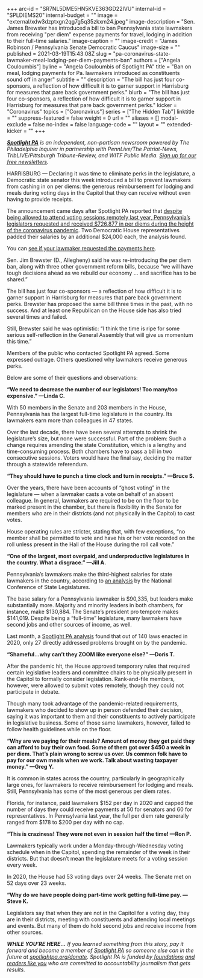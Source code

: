 +++
arc-id = "SR7NL5DME5HN5KVE363GD22IVU"
internal-id = "SPLDIEMS20"
internal-budget = ""
image = "external/xdw3dzptxgn2qg7g5q35zkxm24.jpeg"
image-description = "Sen. James Brewster has introduced a bill to ban Pennsylvania state lawmakers from receiving \"per diem\" expense payments for travel, lodging in addition to their full-time salaries."
image-caption = ""
image-credit = "James Robinson / Pennsylvania Senate Democratic Caucus"
image-size = ""
published = 2021-03-19T15:43:08Z
slug = "pa-coronavirus-state-lawmaker-meal-lodging-per-diem-payments-ban"
authors = ["Angela Couloumbis"]
byline = "Angela Couloumbis of Spotlight PA"
title = "Ban on meal, lodging payments for Pa. lawmakers introduced as constituents sound off in anger"
subtitle = ""
description = "The bill has just four co-sponsors, a reflection of how difficult it is to garner support in Harrisburg for measures that pare back government perks."
blurb = "The bill has just four co-sponsors, a reflection of how difficult it is to garner support in Harrisburg for measures that pare back government perks."
kicker = "Coronavirus"
topics = ["Coronavirus"]
series = ["The Hidden Tab"]
linktitle = ""
suppress-featured = false
weight = 0
url = ""
aliases = []
modal-exclude = false
no-index = false
language-code = ""
layout = ""
extended-kicker = ""
+++

<a href="https://www.spotlightpa.org/"><i><b>Spotlight PA</b></i></a><i> is an independent, non-partisan newsroom powered by The Philadelphia Inquirer in partnership with PennLive/The Patriot-News, TribLIVE/Pittsburgh Tribune-Review, and WITF Public Media. </i><a href="https://www.spotlightpa.org/newsletters"><i>Sign up for our free newsletters</i></a><i>.</i>

HARRISBURG — Declaring it was time to eliminate perks in the legislature, a Democratic state senator this week introduced a bill to prevent lawmakers from cashing in on per diems: the generous reimbursement for lodging and meals during voting days in the Capitol that they can receive without even having to provide receipts.

The announcement came days after Spotlight PA reported that <a href="https://www.spotlightpa.org/news/2021/03/pa-coronavirus-lawmakers-legislature-expenses-highest-paid-united-states/" target=_blank>despite being allowed to attend voting sessions remotely last year, Pennsylvania’s legislators requested and received $726,877 in per diems during the height of the coronavirus pandemic</a>. Two Democratic House representatives padded their salaries by an additional $24,000 each, the analysis found.

You can <a href="https://www.spotlightpa.org/news/2021/03/pa-coronavirus-state-lawmaker-per-diem-expense-payments-lookup-full-list/" target=_blank>see if your lawmaker requested the payments here</a>.

<script src="https://www.spotlightpa.org/embed.js" async></script><div data-spl-embed-version="1" data-spl-src="https://www.spotlightpa.org/embeds/donate/?teaser_text=Help%20us%20hold%20lawmakers%20of%20both%20parties%20in%20Harrisburg%20accountable%20for%20their%20actions%20by%20becoming%20a%20member%20of%20Spotlight%20PA%20now.&cta_text=YES%2C%20I%20VALUE%20THIS%20WORK&eyebrow_text=JOURNALISM%20WORTH%20SUPPORTING"></div>

Sen. Jim Brewster (D., Allegheny) said he was re-introducing the per diem ban, along with three other government reform bills, because “we will have tough decisions ahead as we rebuild our economy … and sacrifice has to be shared.”

The bill has just four co-sponsors — a reflection of how difficult it is to garner support in Harrisburg for measures that pare back government perks. Brewster has proposed the same bill three times in the past, with no success. And at least one Republican on the House side has also tried several times and failed.

Still, Brewster said he was optimistic: “I think the time is ripe for some serious self-reflection in the General Assembly that will give us momentum this time.”

Members of the public who contacted Spotlight PA agreed. Some expressed outrage. Others questioned why lawmakers receive generous perks.

Below are some of their questions and observations:

<b>“We need to decrease the number of our legislators! Too many/too expensive.” —Linda C.</b>

With 50 members in the Senate and 203 members in the House, Pennsylvania has the largest full-time legislature in the country. Its lawmakers earn more than colleagues in 47 states.

Over the last decade, there have been several attempts to shrink the legislature’s size, but none were successful. Part of the problem: Such a change requires amending the state Constitution, which is a lengthy and time-consuming process. Both chambers have to pass a bill in two consecutive sessions. Voters would have the final say, deciding the matter through a statewide referendum.

<b>“They should have to punch a time clock and turn in receipts.” —Bruce S.</b>

Over the years, there have been accounts of “ghost voting” in the legislature — when a lawmaker casts a vote on behalf of an absent colleague. In general, lawmakers are required to be on the floor to be marked present in the chamber, but there is flexibility in the Senate for members who are in their districts (and not physically in the Capitol) to cast votes.

House operating rules are stricter, stating that, with few exceptions, “no member shall be permitted to vote and have his or her vote recorded on the roll unless present in the Hall of the House during the roll call vote.”

<script src="https://www.spotlightpa.org/embed.js" async></script><div data-spl-embed-version="1" data-spl-src="https://www.spotlightpa.org/embeds/newsletter/"></div>

<b>“One of the largest, most overpaid, and underproductive legislatures in the country. What a disgrace.” —Jill A.</b>

Pennsylvania’s lawmakers make the third-highest salaries for state lawmakers in the country, according to <a href="https://web.archive.org/20210204021806/https://www.ncsl.org/research/about-state-legislatures/the-legislative-pay-problem636360604.aspx">an analysis</a> by the National Conference of State Legislatures.

The base salary for a Pennsylvania lawmaker is $90,335, but leaders make substantially more. Majority and minority leaders in both chambers, for instance, make $130,884. The Senate’s president pro tempore makes $141,019. Despite being a “full-time” legislature, many lawmakers have second jobs and other sources of income, as well.

Last month, a <a href="https://www.spotlightpa.org/news/2021/02/pennsylvania-legislature-tom-wolf-coronavirus-laws-2020-analysis/">Spotlight PA analysis</a> found that out of 140 laws enacted in 2020, only 27 directly addressed problems brought on by the pandemic.

<b>“Shameful...why can’t they ZOOM like everyone else?” —Doris T.</b>

After the pandemic hit, the House approved temporary rules that required certain legislative leaders and committee chairs to be physically present in the Capitol to formally consider legislation. Rank-and-file members, however, were allowed to submit votes remotely, though they could not participate in debate.

Though many took advantage of the pandemic-related requirements, lawmakers who decided to show up in person defended their decision, saying it was important to them and their constituents to actively participate in legislative business. Some of those same lawmakers, however, failed to follow health guidelines while on the floor.

<b>“Why are we paying for their meals? Amount of money they get paid they can afford to buy their own food. Some of them got over $450 a week in per diem. That’s plain wrong to screw us over. Us common folk have to pay for our own meals when we work. Talk about wasting taxpayer money.” —Greg Y.</b>

It is common in states across the country, particularly in geographically large ones, for lawmakers to receive reimbursement for lodging and meals. Still, Pennsylvania has some of the most generous per diem rates.

Florida, for instance, paid lawmakers $152 per day in 2020 and capped the number of days they could receive payments at 50 for senators and 60 for representatives. In Pennsylvania last year, the full per diem rate generally ranged from $178 to $200 per day with no cap.

<b>“This is craziness! They were not even in session half the time! —Ron P.</b>

Lawmakers typically work under a Monday-through-Wednesday voting schedule when in the Capitol, spending the remainder of the week in their districts. But that doesn’t mean the legislature meets for a voting session every week.

In 2020, the House had 53 voting days over 24 weeks. The Senate met on 52 days over 23 weeks.

<b>“Why do we have people doing part-time work getting full-time pay. —Steve K.</b>

Legislators say that when they are not in the Capitol for a voting day, they are in their districts, meeting with constituents and attending local meetings and events. But many of them do hold second jobs and receive income from other sources.

<i><b>WHILE YOU’RE HERE...</b></i><i> If you learned something from this story, pay it forward and become a member of </i><a href="https://www.spotlightpa.org/"><i>Spotlight PA</i></a><i> so someone else can in the future at </i><a href="https://www.spotlightpa.org/donate"><i>spotlightpa.org/donate</i></a><i>. Spotlight PA is funded by</i><a href="https://www.spotlightpa.org/support"><i> foundations</i></a><i> </i><a href="https://www.spotlightpa.org/support"><i>and readers like you</i></a><i> who are committed to accountability journalism that gets results.</i>

